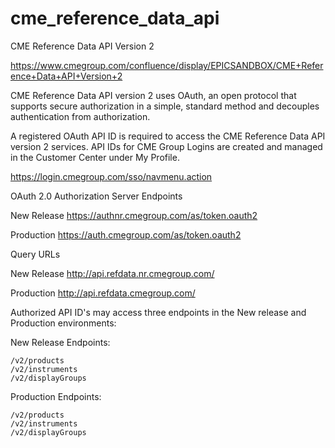 # cme_reference_data_api
CME Reference Data API Version 2

https://www.cmegroup.com/confluence/display/EPICSANDBOX/CME+Reference+Data+API+Version+2

CME Reference Data API version 2 uses OAuth, an open protocol that supports secure authorization in a simple, standard method and decouples authentication from authorization.

A registered OAuth API ID is required to access the CME Reference Data API version 2 services.  API IDs for CME Group Logins are created and managed in the Customer Center under My Profile.

https://login.cmegroup.com/sso/navmenu.action

OAuth 2.0 Authorization Server Endpoints

New Release
https://authnr.cmegroup.com/as/token.oauth2

Production
https://auth.cmegroup.com/as/token.oauth2

Query URLs

New Release
http://api.refdata.nr.cmegroup.com/

Production
http://api.refdata.cmegroup.com/

Authorized API ID's may access three endpoints in the New release and Production environments:

New Release Endpoints:

    /v2/products
    /v2/instruments
    /v2/displayGroups

Production Endpoints:

    /v2/products
    /v2/instruments
    /v2/displayGroups
